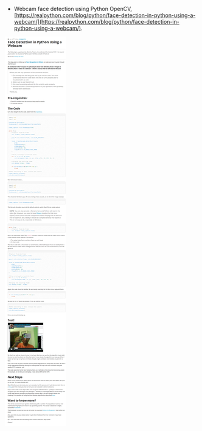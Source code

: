 * Webcam face detection using Python OpenCV, [https://realpython.com/blog/python/face-detection-in-python-using-a-webcam/](https://realpython.com/blog/python/face-detection-in-python-using-a-webcam/).

![./20161203-1243-cet-face-detection-in-python-using-a-webcam-1.png](./20161203-1243-cet-face-detection-in-python-using-a-webcam-1.png)